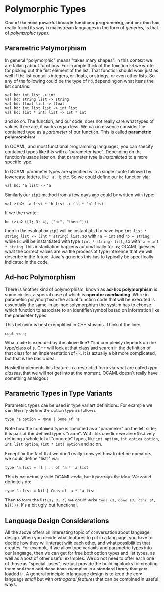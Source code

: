 # Polymorphic Types

One of the most powerful ideas in functional programming, and one that has really found its way in mainstream languages in the form of *generics*, is that of *polymorphic types*.

## Parametric Polymorphism

In general "polymorphic" means "takes many shapes". In this context we are talking about functions. For example think of the function `hd` we wrote for picking out the first element of the list. That function should work just as well if the list contains integers, or floats, or strings, or even other lists. So any of the following could be the type of `hd`, depending on what items the list contains:
```
val hd: int list -> int
val hd: string list -> string
val hd: float list -> float
val hd: int list list -> int list
val hd: (int * int) list -> int * int
```
and so on. The function, and our code, does not really care what types of values there are, it works regardless. We can in essence consider the contained type as a *parameter* of our function. This is called **parametric polymorphism**.

In OCAML, and most functional programming languages, you can specify contained types like this with a "parameter type". Depending on the function's usage later on, that parameter type is *instantiated* to a more specific type.

In OCAML parameter types are specified with a single quote followed by lowercase letters, like `'a`, `'b` etc. So we could define our `hd` function via:
```
val hd: 'a list -> 'a
```

Similarly our `zip2` method from a few days ago could be written with type:
```
val zip2: 'a list * 'b list -> ('a * 'b) list
```

If we then write:
```
hd (zip2 ([1; 3; 4], ["hi", "there"]))
```
then in the evaluation `zip2` will be instantiated to have type `int list * string list -> (int * string) list`, so with `'a = int` and `'b = string`, while `hd` will be instantiated with type `(int * string) list`, so with `'a = int * string`. This instantiation happens automatically for us; OCAML guesses what the correct values are via the process of type inference that we will describe in the future. Java's generics this has to typically be specifically indicated in the code.

## Ad-hoc Polymorphism

There is another kind of polymorphism, known as **ad-hoc polymorphism** is some circles, a special case of which is **operator overloading**. While in parametric polymorphism the actual function code that will be executed is essentially the same, in ad-hoc polymorphism the system has to choose which function to associate to an identifier/symbol based on information like the parameter types.

This behavior is best exemplified in C++ streams. Think of the line:
```
cout << s;
```

What code is executed by the above line? That completely depends on the type/class of `s`. C++ will look at that class and search in the definition of that class for an implementation of `<<`. It is actually a bit more complicated, but that is the basic idea.

Haskell implements this feature in a restricted form via what are called *type classes*, that we will not get into at the moment. OCAML doesn't really have something analogous.

## Parametric Types in Type Variants

Parametric types can be used in type variant definitions. For example we can literally define the option type as follows:
```
type 'a option = None | Some of 'a
```

Note how the contained type is specified as a "parameter" on the left side; it is part of the defined type's "name". With this one line we are effectively defining a whole lot of "concrete" types, like `int option`, `int option option`, `int list option`, `(int * int) option` and so on.

Except for the fact that we don't really know yet how to define operators, we could define "lists" via:
```
type 'a list = [] | :: of 'a * 'a list
```
This is not actually valid OCAML code, but it portrays the idea. We could definitely do:
```
type 'a list = Nil | Cons of 'a * 'a list
```
Then to form the list `[1; 3; 4]` we could write `Cons (1, Cons (3, Cons (4, Nil)))`. It's a bit ugly, but functional.


## Language Design Considerations

All the above offers an interesting topic of conversation about language design. When you decide what features to put in a language, you have to decide how they will interact with each other, and what possibilities that creates. For example, if we allow type variants and parametric types into our language, then we can get for free both option types and list types, as well as a host of other useful examples. We do not need to offer each one of those as "special cases"; we just provide the building blocks for creating them and then add those base examples in a standard library that gets loaded in. A general principle in language design is to keep the core language *small* but with *orthogonal features* that can be combined in useful ways.
